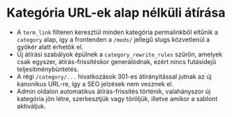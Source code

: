 # Kategória URL-ek alap nélküli átírása

- A `term_link` filteren keresztül minden kategória permalinkből eltűnik a `category` alap, így a frontenden a `/mods/` jellegű slugs közvetlenül a gyökér alatt érhetők el.
- Új átírási szabályok épülnek a `category_rewrite_rules` szűrőn, amelyek csak egyszer, átírás-frissítéskor generálódnak, ezért nincs futásidejű teljesítménybüntetés.
- A régi `/category/...` hivatkozások 301-es átirányítással jutnak az új kanonikus URL-re, így a SEO jelzések nem vesznek el.
- Admin oldalon automatikus átírás-frissítés történik, valahányszor új kategória jön létre, szerkesztjük vagy töröljük, illetve amikor a sablont aktiváljuk.

